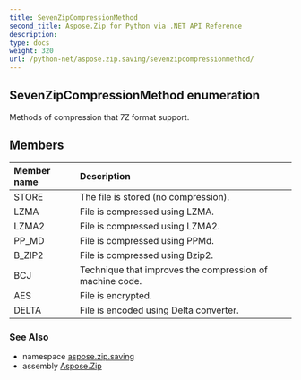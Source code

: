 ```yaml
---
title: SevenZipCompressionMethod
second_title: Aspose.Zip for Python via .NET API Reference
description: 
type: docs
weight: 320
url: /python-net/aspose.zip.saving/sevenzipcompressionmethod/
---
```


## SevenZipCompressionMethod enumeration

Methods of compression that 7Z format support.

## Members
| Member name | Description |
| :- | :- |
|STORE|The file is stored (no compression).|
|LZMA|File is compressed using LZMA.|
|LZMA2|File is compressed using LZMA2.|
|PP_MD|File is compressed using PPMd.|
|B_ZIP2|File is compressed using Bzip2.|
|BCJ|Technique that improves the compression of machine code.|
|AES|File is encrypted.|
|DELTA|File is encoded using Delta converter.|

### See Also

* namespace [aspose.zip.saving](/zip/python-net/aspose.zip.saving/)
* assembly [Aspose.Zip](/zip/python-net/)

